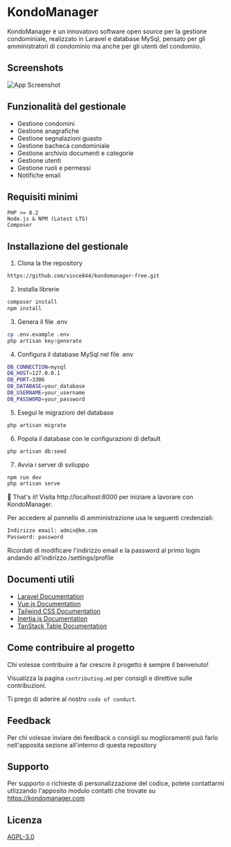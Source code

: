 
# KondoManager

KondoManager è un innovatovo software open source per la gestione condominiale, realizzato in Laravel e database MySql, pensato per gli amministratori di condominio ma anche per gli utenti del condomiio. 

## Screenshots

![App Screenshot](https://via.placeholder.com/468x300?text=App+Screenshot+Here)

## Funzionalità del gestionale

- Gestione condomini
- Gestione anagrafiche
- Gestione segnalazioni guasto
- Gestione bacheca condominiale
- Gestione archivio documenti e categorie
- Gestione utenti
- Gestione ruoli e permessi
- Notifiche email

## Requisiti minimi 

    PHP >= 8.2
    Node.js & NPM (Latest LTS)
    Composer

## Installazione del gestionale

1. Clona la the repository

```bash
https://github.com/vince844/kondomanager-free.git
```

2. Installa librerie

```bash
composer install
npm install
```

3. Genera il file .env

```bash
cp .env.example .env
php artisan key:generate
```

4. Configura il database MySql nel file .env

```bash
DB_CONNECTION=mysql
DB_HOST=127.0.0.1
DB_PORT=3306
DB_DATABASE=your_database
DB_USERNAME=your_username
DB_PASSWORD=your_password
```
5. Esegui le migrazioni del database

```bash
php artisan migrate
```

6. Popola il database con le configurazioni di default

```bash
php artisan db:seed
```

7. Avvia i server di sviluppo

```bash
npm run dev
php artisan serve
```

🎉 That's it! Visita http://localhost:8000 per iniziare a lavorare con KondoManager.

Per accedere al pannello di amministrazione usa le seguenti credenziali:

```bash
Indirizzo email: admin@km.com
Password: password
```

Ricordati di modificare l'indirizzo email e la password al primo login andando all'indirizzo /settings/profile
## Documenti utili

- [Laravel Documentation](https://laravel.com/docs)
- [Vue.js Documentation](https://vuejs.org/guide/introduction.html)
- [Tailwind CSS Documentation](https://tailwindcss.com/docs)
- [Inertia.js Documentation](https://inertiajs.com/)
- [TanStack Table Documentation](https://tanstack.com/table/v8)


## Come contribuire al progetto

Chi volesse contribuire a far crescre il progetto è sempre il benvenuto!

Visualizza la pagina `contributing.md` per consigli e direttive sulle contribuzioni.

Ti prego di aderire al nostro `code of conduct`.


## Feedback

Per chi volesse inviare dei feedback o consigli su moglioramenti può farlo nell'apposita sezione all'interno di questa repository


## Supporto

Per supporto o richieste di personalizzazione del codice, potete contattarmi utlizzando l'apposito modulo contatti che trovate su https://kondomanager.com


## Licenza

[AGPL-3.0](https://github.com/vince844/kondomanager-free?tab=AGPL-3.0-1-ov-file#readme)

